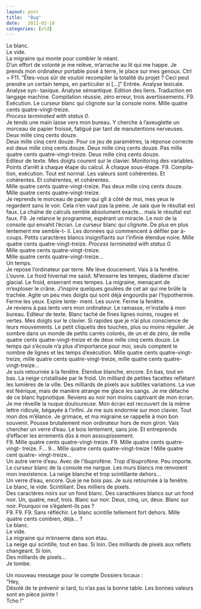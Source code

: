 ```yaml
---  
layout: post  
title:  "Bug"  
date:   2011-02-18  
categories: [old]  
--- 
```


Le blanc.  
Le vide.  
La migraine qui monte pour combler le néant.  
D’un effort de volonté je me relève, m’arrache au lit qui me happe. Je prends
mon ordinateur portable posé à terre, le place sur mes genoux. Ctrl + F11.
“Êtes-vous sûr de vouloir recompiler la totalité du projet ? Ceci peut prendre
un certain temps, en particulier si [...]” Entrée. Analyse lexicale. Analyse syn-
taxique. Analyse sémantique. Edition des liens. Traduction en langage machine.
Compilation réussie, zéro erreur, trois avertissements. F9. Exécution. Le curseur
blanc qui clignote sur la console noire. Mille quatre cents quatre-vingt-treize.  
*Process terminated with status 0.*  
Je tends une main lasse vers mon bureau. Y cherche à l’aveuglette un morceau
de papier froissé, fatigué par tant de manutentions nerveuses. Deux mille cinq
cents douze.  
Deux mille cinq cent douze. Pour ce jeu de paramètres, la réponse correcte est
deux mille cinq cents douze. Deux mille cinq cents douze. Pas mille quatre cents
quatre-vingt-treize. Deux mille cinq cents douze.  
Editeur de texte. Mes doigts courent sur le clavier. Monitoring des variables.
Points d’arrêt à chaque étape du calcul. À chaque sous-étape. F9. Compila-
tion, exécution. Tout est normal. Les valeurs sont cohérentes. Et cohérentes. Et
cohérentes, et cohérentes.  
Mille quatre cents quatre-vingt-treize. Pas deux mille cinq cents douze. Mille
quatre cents quatre-vingt-treize.  
Je reprends le morceau de papier qui gı̂t à côté de moi, mes yeux le regardent
sans le voir. Cela n’en vaut pas la peine. Je sais que le résultat est faux. La
chaı̂ne de calculs semble absolument exacte... mais le résultat est faux. F9. Je
relance le programme, espérant un miracle. Le noir de la console qui envahit
l’écran. Le curseur blanc qui clignote. De plus en plus lentement me semble-t-
il. Les données qui commencent à défiler par à-coups. Petits caractères blancs
insignifiants sur l’infinie étendue noire. Mille quatre cents quatre-vingt-treize.
*Process terminated with status 0.*  
Mille quatre cents quatre-vingt-treize.  
Mille quatre cents quatre-vingt-treize...  
Un temps.  
Je repose l’ordinateur par terre. Me lève doucement. Vais à la fenêtre. L’ouvre.
Le froid hivernal me saisit. M’enserre les tempes, diadème d’acier glacial. Le
froid, enserrant mes tempes. La migraine, menaçant de m’exploser le crâne.
J’inspire quelques goulées de cet air qui me brûle la trachée. Agite un peu mes
doigts qui sont déjà engourdis par l’hypothermie. Ferme les yeux. Expire lente-
ment. Les ouvre. Ferme la fenêtre.  
Je reviens à pas lents vers mon ordinateur. Le ramasse, m’installe à mon bureau.
Editeur de texte. Blanc taché de fines lignes noires, rouges et vertes. Mes doigts
sur le clavier. Si rapides que je n’ai plus conscience de leurs mouvements. Le
petit cliquetis des touches, plus ou moins régulier. Je sombre dans un monde de
petits carrés colorés, de un et de zéro, de mille quatre cents quatre-vingt-treize et de deux mille cinq cents douze. Le temps qui s’écoule n’a plus d’importance
pour moi, seuls comptent le nombre de lignes et les temps d’exécution.
Mille quatre cents quatre-vingt-treize, mille quatre cents quatre-vingt-treize,
mille quatre cents quatre-vingt-treize...  
Je suis retournée à la fenêtre. Étendue blanche, encore. En bas, tout en bas.
La neige cristallisée par le froid. Un milliard de petites facettes reflétant les
lumières de la ville. Des milliards de pixels aux subtiles variations. La vue est
féérique, mais de manière atrange me glace les sangs. Je me détache de ce blanc
hypnotique. Reviens au noir non moins captivant de mon écran.  
Je me réveille la nuque douloureuse. Mon écran est recouvert de la même
lettre ridicule, bégayée à l’infini. Je me suis endormie sur mon clavier. Tout
mon dos m’élance. Je grimace, et ma migraine se rappelle à mon bon souvenir.
Pousse brutalement mon ordinateur hors de mon giron. Vais chercher un verre
d’eau. Le bois lentement, sans joie. Et entreprends d’effacer les errements dûs à
mon assoupissement.  
F9. Mille quatre cents quatre-vingt-treize. F9. Mille quatre cents quatre-vingt-
treize. F... 9... Mille quatre cents quatre-vingt-treize ! Mille quatre cent quatre-
vingt-treize...  
Un autre verre d’eau. Avec de l’ibuprofène. Trop d’ibuprofène. Peu importe.
Le curseur blanc de la console me nargue. Les murs blancs me renvoient mon
inexistence. La neige blanche et trop scintillante dehors...  
Un verre d’eau, encore. Que je ne bois pas. Je suis retournée à la fenêtre. Le
blanc, le vide. Scintillant. Des milliers de pixels.  
Des caractères noirs sur un fond blanc. Des caractèures blancs sur un fond noir.
Un, quatre, neuf, trois. Blanc sur noir. Deux, cinq, un, deux. Blanc sur noir.
Pourquoi ne s’égalent-ils pas ?  
F9. F9. F9. Sans réfléchir. Le blanc scintille tellement fort dehors.
Mille quatre cents combien, déjà... ?  
Le blanc.  
Le vide.  
La migraine qui m’enserre dans son étau.  
La neige qui scintille, tout en bas. Si loin. Des milliards de pixels aux reflets
changeant. Si loin.  
Des milliards de pixels...  
Je tombe.  


Un nouveau message pour le compte Dossiers locaux :  
“Hey,  
Désolé de te prévenir si tard, tu n’as pas la bonne table. Les bonnes valeurs sont
en pièce jointe !  
Tcho !”  
